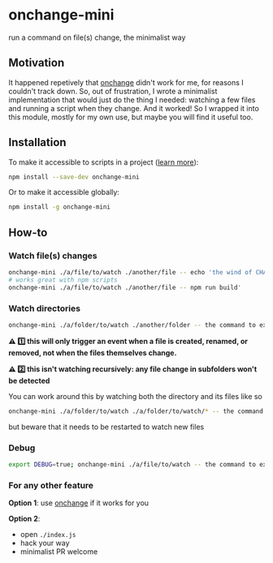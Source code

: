# onchange-mini
run a command on file(s) change, the minimalist way

## Motivation

It happened repetively that [onchange](https://github.com/Qard/onchange) didn't work for me, for reasons I couldn't track down. So, out of frustration, I wrote a minimalist implementation that would just do the thing I needed: watching a few files and running a script when they change. And it worked! So I wrapped it into this module, mostly for my own use, but maybe you will find it useful too.

## Installation

To make it accessible to scripts in a project ([learn more](http://www.2ality.com/2016/01/locally-installed-npm-executables.html)):
```sh
npm install --save-dev onchange-mini
```
Or to make it accessible globally:
```sh
npm install -g onchange-mini
```

## How-to

### Watch file(s) changes
```sh
onchange-mini ./a/file/to/watch ./another/file -- echo 'the wind of CHAaaAAAaaaNGE ♪ ♫'
# works great with npm scripts
onchange-mini ./a/file/to/watch ./another/file -- npm run build'
```

### Watch directories
```sh
onchange-mini ./a/folder/to/watch ./another/folder -- the command to execute
```
**:warning: :one: this will only trigger an event when a file is created, renamed, or removed, not when the files themselves change.**

**:warning: :two: this isn't watching recursively: any file change in subfolders won't be detected**

You can work around this by watching both the directory and its files like so
```sh
onchange-mini ./a/folder/to/watch ./a/folder/to/watch/* -- the command to execute
```
but beware that it needs to be restarted to watch new files

### Debug
```sh
export DEBUG=true; onchange-mini ./a/file/to/watch -- the command to execute
```

### For any other feature
**Option 1**: use [onchange](https://github.com/Qard/onchange) if it works for you

**Option 2**:
* open `./index.js`
* hack your way
* minimalist PR welcome
